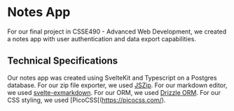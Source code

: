 # Notes App

For our final project in CSSE490 - Advanced Web Development, we created a notes app with user authentication and data export capabilities.

## Technical Specifications

Our notes app was created using SvelteKit and Typescript on a Postgres database.
For our zip file exporter, we used [JSZip](https://stuk.github.io/jszip/).
For our markdown editor, we used [svelte-exmarkdown](https://github.com/ssssota/svelte-exmarkdown).
For our ORM, we used [Drizzle ORM](https://orm.drizzle.team/).
For our CSS styling, we used [PicoCSS[(https://picocss.com/).
